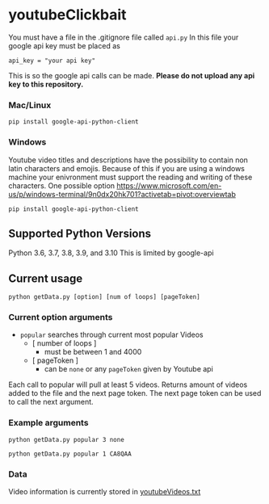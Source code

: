 # youtubeClickbait
You must have a file in the .gitignore file called `api.py`
In this file your google api key must be placed as
```
api_key = "your api key"
```
This is so the google api calls can be made.
**Please do not upload any api key to this repository.**


### Mac/Linux
```
pip install google-api-python-client
```

### Windows
Youtube video titles and descriptions have the possibility to contain non latin characters and emojis. Because of this if you are using a windows machine your enivronment must support the reading and writing of these characters.
One possible option
https://www.microsoft.com/en-us/p/windows-terminal/9n0dx20hk701?activetab=pivot:overviewtab

```
pip install google-api-python-client
```
## Supported Python Versions
Python 3.6, 3.7, 3.8, 3.9, and 3.10
This is limited by google-api

## Current usage
```
python getData.py [option] [num of loops] [pageToken]
```

### Current option arguments
* `popular`    searches through current most popular Videos
    * [ number of loops ]
        * must be between 1 and 4000
    * [ pageToken ]
        * can be `none` or any `pageToken` given by Youtube api

Each call to popular will pull at least 5 videos.
Returns amount of videos added to the file and the next page token.
The next page token can be used to call the next argument.


### Example arguments
```
python getData.py popular 3 none
```

```
python getData.py popular 1 CA8QAA
```

### Data
Video information is currently stored in [youtubeVideos.txt](youtubeVideos.txt)